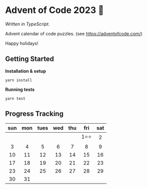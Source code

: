 # Advent of Code 2023 🎄

*Written in TypeScript.*

Advent calendar of code puzzles. (see https://adventofcode.com/)

Happy holidays!

## Getting Started

**Installation & setup**
```
yarn install
```

**Running tests**
```
yarn test
```

## Progress Tracking

| sun | mon | tues | wed | thu | fri | sat |
|:---:|:---:|:----:|:---:|:---:|:---:|:---:|
|     |     |      |     |     |1⭐⭐|2    |
|3    |4    |5     |6    |7    |8    |9    |
|10   |11   |12    |13   |14   |15   |16   |
|17   |18   |19    |20   |21   |22   |23   |
|23   |24   |25    |26   |27   |28   |29   |
|30   |31   |      |     |     |     |     |
